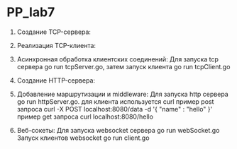 # PP_lab7
1.	Создание TCP-сервера:
2.	Реализация TCP-клиента:
3.	Асинхронная обработка клиентских соединений:
Для запуска tcp сервера go run tcpServer.go, затем запуск клиента go run tcpClient.go

4.	Создание HTTP-сервера:
5.	Добавление маршрутизации и middleware:
Для запуска http сервера go run httpServer.go.
для клиента используется curl
пример post запроса curl -X POST localhost:8080/data -d '{ "name" : "hello" }'
пример get запроса curl localhost:8080/hello

6.	Веб-сокеты:
Для запуска websocket сервера go run webSocket.go
Запуск клиентов websocket go run client.go
